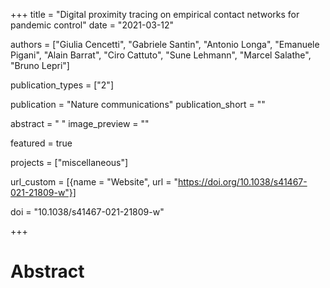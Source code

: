 +++
title = "Digital proximity tracing on empirical contact networks for pandemic control"
date = "2021-03-12"

authors = ["Giulia Cencetti", "Gabriele Santin", "Antonio Longa", "Emanuele Pigani", "Alain Barrat", "Ciro Cattuto", "Sune Lehmann", "Marcel Salathe", "Bruno Lepri"]

publication_types = ["2"]

publication = "Nature communications"
publication_short = ""

abstract = " "
image_preview = ""

featured = true

projects = ["miscellaneous"]

url_custom = [{name = "Website", url = "https://doi.org/10.1038/s41467-021-21809-w"}]

doi = "10.1038/s41467-021-21809-w"

+++
# Abstract
